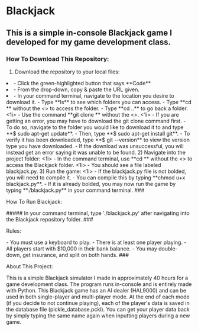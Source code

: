 # Blackjack
## This is a simple in-console Blackjack game I developed for my game development class.
### <p> How To Download This Repository: </p>
1) Download the repository to your local files:
<li> - Click the green-highlighted button that says **Code**
<li> - From the drop-down, copy & paste the URL given.
<li> - In your command terminal, navigate to the location you desire to download it.
    <o1>
      - Type **ls** to see which folders you can access.
      - Type **cd <FolderName>** without the <> to access the folder.
      - Type **cd ..** to go back a folder.
    </o1>
  </1i>
<1i> - Use the command **git clone <URL here>** without the <>.
<1i> - If you are getting an error, you may have to download the git clone command first.
    <o1>
      - To do so, navigate to the folder you would like to download it to and type **$ sudo apt-get update**.
      - Then, type **$ sudo apt-get install git**.
      - To verify it has been downloaded, type **$ git --version** to view the version type you have downloaded.
      - If the download was unsuccessful, you will instead get an error saying it was unable to be found.
    </o1>
  </1i>
2) Navigate into the project folder:
<1i> - In the command terminal, use **cd <FolderName>** without the <> to access the Blackjack folder.
<1i> - You should see a file labeled blackjack.py.
3) Run the game:
<1i> - If the blackjack.py file is not bolded, you will need to compile it.
    <o1>
      - You can compile this by typing **chmod u+x blackjack.py**.
      - If it is already bolded, you may now run the game by typing **./blackjack.py** in your command terminal.
    </o1>
  </1i>
### <p> How To Run Blackjack: </p>
##### In your command terminal, type './blackjack.py' after navigating into the Blackjack repository folder.
### <p> Rules: </p>
- You must use a keyboard to play.
- There is at least one player playing.
- All players start with $10,000 in their bank balance.
- You may double-down, get insurance, and split on both hands.
### <p> About This Project: </p>
This is a simple Blackjack simulator I made in approximately 40 hours for a game development class. The program runs in-console and is entirely made with Python. This Blackjack game has an AI dealer (HAL9000) and can be used in both single-player and multi-player mode. At the end of each mode (if you decide to not continue playing), each of the player's data is saved in the database file (pickle_database.pckl). You can get your player data back by simply typing the same name again when inputting players during a new game.
